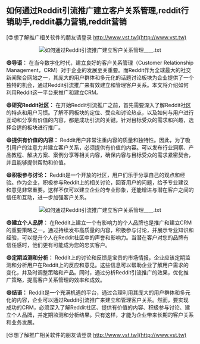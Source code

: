 ## **如何通过Reddit引流推广建立客户关系管理,reddit行销助手,reddit暴力营销,reddit营销**

[😍想了解推广相关软件的朋友请登录 http://www.vst.tw](http://www.vst.tw)

 <center><img src="https://vst.tw/MP4/tuiguang/png/2.png" alt="如何通过Reddit引流推广建立客户关系管理____.txt"></center>

**😄导语：**
在当今数字化时代，建立良好的客户关系管理（Customer Relationship Management，CRM）对于企业的发展至关重要。而Reddit作为全球最大的社交新闻聚合网站之一，其庞大的用户群体和多元化的话题讨论板块为企业提供了一个独特的机会，通过Reddit引流推广来有效建立和管理客户关系。本文将介绍如何利用Reddit这一平台来推广和建立CRM。

**😄研究Reddit社区：**
在开始Reddit引流推广之前，首先需要深入了解Reddit社区的特点和用户习惯。了解不同板块的定位、受众和讨论热点，以及如何与用户进行互动和分享有价值的内容，都是成功引流的关键。针对目标受众的需求和兴趣，选择合适的板块进行推广。

**😄提供有价值的内容：**
Reddit用户非常注重内容的质量和独特性。因此，为了吸引用户的注意力并建立客户关系，必须提供有价值的内容。可以发布行业洞察、产品教程、解决方案、案例分享等相关内容，确保内容与目标受众的需求紧密契合，并且能够提供帮助和价值。

**😄积极参与讨论：**
Reddit是一个开放的社区，用户们乐于分享自己的观点和经验。作为企业，积极参与Reddit上的相关讨论，回答用户的问题，给予专业建议和意见非常重要。这样不仅可以建立企业的专业形象，还能增进与潜在客户之间的信任和互动，进一步加强客户关系。

 <center><img src="https://vst.tw/MP4/tuiguang/png/1.png" alt="如何通过Reddit引流推广建立客户关系管理____.txt"></center>

**😄建立个人品牌：**
在Reddit上建立一个有影响力的个人品牌也是推广和建立CRM的重要策略之一。通过持续发布高质量的内容，积极参与讨论，并展示专业知识和经验，可以提升个人在Reddit社区中的声誉和影响力。当潜在客户对您的品牌有信任感时，他们更有可能成为您的忠实客户。

**😄定期监测和分析：**
Reddit上的讨论和反馈是宝贵的市场情报，企业应该定期监测和分析用户在Reddit上的反应和意见。这些信息可以帮助企业了解用户需求的变化，并及时调整策略和产品。同时，通过分析Reddit引流推广的效果，优化推广策略，提高客户关系管理的效率和成效。

**😄结语：**
Reddit是一个充满机遇的平台，通过合理利用其庞大的用户群体和多元化的内容，企业可以通过Reddit引流推广来建立和管理客户关系。然而，要实现成功的CRM，必须深入了解Reddit社区、提供有价值的内容、积极参与讨论、建立个人品牌，并定期监测和分析结果。只有这样，才能为企业带来长期的客户关系和业务发展。

[😍想了解推广相关软件的朋友请登录 http://www.vst.tw](http://www.vst.tw)



